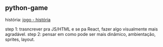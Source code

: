 ## python-game

história: [jogo - história](https://whimsical.com/jogo-HQCrtAs6PwZBErzGpuE8Sm)

step 1: trasncrever pra JS/HTML e se pa React, fazer algo visualmente mais agradável.
step 2: pensar em como pode ser mais dinâmico, ambientação, sprites, layout.
